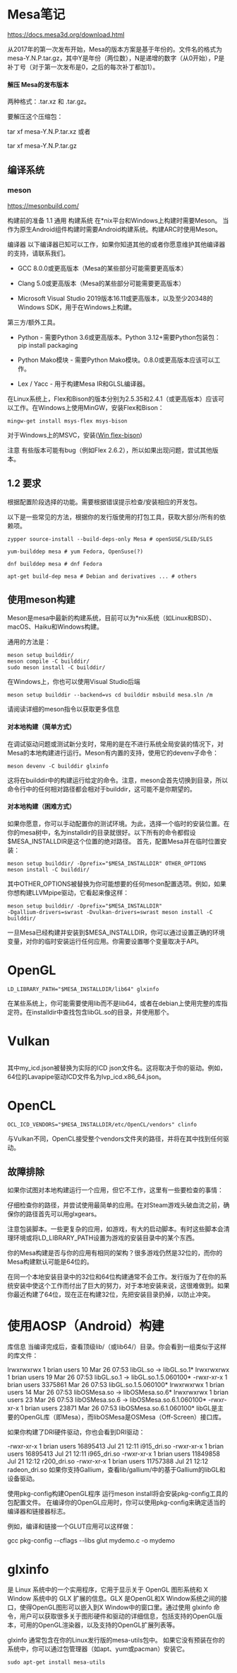 # Mesa笔记

https://docs.mesa3d.org/download.html

从2017年的第一次发布开始，Mesa的版本方案是基于年份的。文件名的格式为mesa-Y.N.P.tar.gz，其中Y是年份（两位数），N是递增的数字（从0开始），P是补丁号（对于第一次发布是0，之后的每次补丁都加1）。

#### 解压 Mesa的发布版本

两种格式：.tar.xz 和 .tar.gz。

要解压这个压缩包：

tar xf mesa-Y.N.P.tar.xz 或者

tar xf mesa-Y.N.P.tar.gz


## 编译系统

### meson

https://mesonbuild.com/

构建前的准备 1.1 通用 构建系统 在*nix平台和Windows上构建时需要Meson。
当作为原生Android组件构建时需要Android构建系统。构建ARC时使用Meson。

编译器 以下编译器已知可以工作，如果你知道其他的或者你愿意维护其他编译器的支持，请联系我们。

- GCC 8.0.0或更高版本（Mesa的某些部分可能需要更高版本）

- Clang 5.0或更高版本（Mesa的某些部分可能需要更高版本）

- Microsoft Visual Studio 2019版本16.11或更高版本，以及至少20348的Windows SDK，用于在Windows上构建。

第三方/额外工具。 

- Python - 需要Python 3.6或更高版本。Python 3.12+需要Python包装包：pip install packaging

- Python Mako模块 - 需要Python Mako模块。0.8.0或更高版本应该可以工作。

- Lex / Yacc - 用于构建Mesa IR和GLSL编译器。

在Linux系统上，Flex和Bison的版本分别为2.5.35和2.4.1（或更高版本）应该可以工作。在Windows上使用MinGW，安装Flex和Bison：

```
mingw-get install msys-flex msys-bison 
```

对于Windows上的MSVC，安装([Win flex-bison](https://sourceforge.net/projects/winflexbison/))

注意 有些版本可能有bug（例如Flex 2.6.2），所以如果出现问题，尝试其他版本。

## 1.2 要求 

根据配置阶段选择的功能。需要根据错误提示检查/安装相应的开发包。

以下是一些常见的方法，根据你的发行版使用的打包工具，获取大部分/所有的依赖项。

```
zypper source-install --build-deps-only Mesa # openSUSE/SLED/SLES 

yum-builddep mesa # yum Fedora, OpenSuse(?) 

dnf builddep mesa # dnf Fedora 

apt-get build-dep mesa # Debian and derivatives ... # others
```

## 使用meson构建 

Meson是mesa中最新的构建系统，目前可以为*nix系统（如Linux和BSD）、macOS、Haiku和Windows构建。

通用的方法是：

```
meson setup builddir/
meson compile -C builddir/
sudo meson install -C builddir/ 
```

在Windows上，你也可以使用Visual Studio后端

```
meson setup builddir --backend=vs cd builddir msbuild mesa.sln /m 

```

请阅读详细的meson指令以获取更多信息

#### 对本地构建（简单方式） 

在调试驱动问题或测试新分支时，常用的是在不进行系统全局安装的情况下，对Mesa的本地构建进行运行。Meson有内置的支持，使用它的devenv子命令：

```meson devenv -C builddir glxinfo ```

这将在builddir中的构建运行给定的命令。注意，meson会首先切换到目录，所以命令行中的任何相对路径都会相对于builddir，这可能不是你期望的。

#### 对本地构建（困难方式）

 如果你愿意，你可以手动配置你的测试环境。为此，选择一个临时的安装位置。在你的mesa树中，名为installdir的目录就很好。以下所有的命令都假设$MESA_INSTALLDIR是这个位置的绝对路径。
首先，配置Mesa并在临时位置安装：

```
meson setup builddir/ -Dprefix="$MESA_INSTALLDIR" OTHER_OPTIONS 
meson install -C builddir/ 

```

其中OTHER_OPTIONS被替换为你可能想要的任何meson配置选项。例如，如果你想构建LLVMpipe驱动，它看起来像这样：

```
meson setup builddir/ -Dprefix="$MESA_INSTALLDIR"
-Dgallium-drivers=swrast -Dvulkan-drivers=swrast meson install -C builddir/ 
```

一旦Mesa已经构建并安装到$MESA_INSTALLDIR，你可以通过设置正确的环境变量，对你的临时安装运行任何应用。你需要设置哪个变量取决于API。

# OpenGL 

```
LD_LIBRARY_PATH="$MESA_INSTALLDIR/lib64" glxinfo
```

 在某些系统上，你可能需要使用lib而不是lib64，或者在debian上使用完整的库指定符。在installdir中查找包含libGL.so的目录，并使用那个。

# Vulkan 

```VK_ICD_FILENAMES="$MESA_INSTALLDIR/share/vulkan/icd/my_icd.json" vulkaninfo 
```

其中my_icd.json被替换为实际的ICD json文件名。这将取决于你的驱动。例如，64位的Lavapipe驱动ICD文件名为lvp_icd.x86_64.json。

# OpenCL 

```
OCL_ICD_VENDORS="$MESA_INSTALLDIR/etc/OpenCL/vendors" clinfo 
```

与Vulkan不同，OpenCL接受整个vendors文件夹的路径，并将在其中找到任何驱动。


## 故障排除 

如果你试图对本地构建运行一个应用，但它不工作，这里有一些要检查的事情：

仔细检查你的路径，并尝试使用最简单的应用。在对Steam游戏头破血流之前，确保你的路径首先可以用glxgears。

注意包装脚本。一些更复杂的应用，如游戏，有大的启动脚本。有时这些脚本会清理环境或将LD_LIBRARY_PATH设置为游戏的安装目录中的某个东西。

你的Mesa构建是否与你的应用有相同的架构？很多游戏仍然是32位的，而你的Mesa构建默认可能是64位的。

在同一个本地安装目录中的32位和64位构建通常不会工作。发行版为了在你的系统安装中使这个工作而付出了巨大的努力，对于本地安装来说，这很难做到。如果你最近构建了64位，现在正在构建32位，先把安装目录扔掉，以防止冲突。

# 使用AOSP（Android）构建

库信息 当编译完成后，查看顶级lib/（或lib64/）目录。你会看到一组类似于这样的库文件：

lrwxrwxrwx 1 brian users 10 Mar 26 07:53 libGL.so -> libGL.so.1* lrwxrwxrwx 1 brian users 19 Mar 26 07:53 libGL.so.1 -> libGL.so.1.5.060100* -rwxr-xr-x 1 brian users 3375861 Mar 26 07:53 libGL.so.1.5.060100* lrwxrwxrwx 1 brian users 14 Mar 26 07:53 libOSMesa.so -> libOSMesa.so.6* lrwxrwxrwx 1 brian users 23 Mar 26 07:53 libOSMesa.so.6 -> libOSMesa.so.6.1.060100* -rwxr-xr-x 1 brian users 23871 Mar 26 07:53 libOSMesa.so.6.1.060100* libGL是主要的OpenGL库（即Mesa），而libOSMesa是OSMesa（Off-Screen）接口库。

如果你构建了DRI硬件驱动，你也会看到DRI驱动：

-rwxr-xr-x 1 brian users 16895413 Jul 21 12:11 i915_dri.so -rwxr-xr-x 1 brian users 16895413 Jul 21 12:11 i965_dri.so -rwxr-xr-x 1 brian users 11849858 Jul 21 12:12 r200_dri.so -rwxr-xr-x 1 brian users 11757388 Jul 21 12:12 radeon_dri.so 如果你支持Gallium，查看lib/gallium/中的基于Gallium的libGL和设备驱动。

使用pkg-config构建OpenGL程序 运行meson install将会安装pkg-config工具的包配置文件。
在编译你的OpenGL应用时，你可以使用pkg-config来确定适当的编译器和链接器标志。

例如，编译和链接一个GLUT应用可以这样做：

gcc pkg-config --cflags --libs glut mydemo.c -o mydemo


# glxinfo

 是 Linux 系统中的一个实用程序，它用于显示关于 OpenGL 图形系统和 X Window 系统中的 GLX 扩展的信息。GLX 是OpenGL和X Window系统之间的接口，使得OpenGL图形可以嵌入到X Window中的窗口里。通过使用 glxinfo 命令，用户可以获取很多关于图形硬件和驱动的详细信息，包括支持的OpenGL版本，可用的OpenGL渲染器，以及支持的OpenGL扩展列表等。


glxinfo 通常包含在你的Linux发行版的mesa-utils包中。
如果它没有预装在你的系统中，你可以通过包管理器（如apt、yum或pacman）安装它。

```
sudo apt-get install mesa-utils
```
